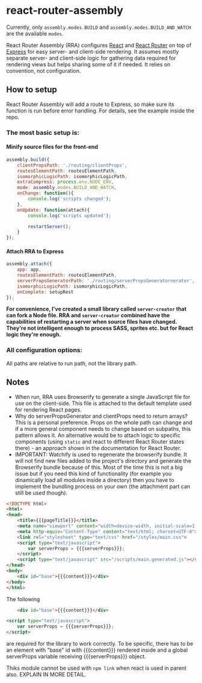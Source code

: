 # react-router-assembly

Currently, only `assembly.modes.BUILD` and `assembly.modes.BUILD_AND_WATCH` are the available `modes`.



React Router Assembly (RRA) configures [React](https://facebook.github.io/react/) and [React Router](http://https://github.com/rackt/react-router) on top of [Express](http://expressjs.com/) for easy server- and client-side rendering. It assumes mostly separate server- and client-side logic for gathering data required for rendering views but helps sharing some of it if needed. It relies on convention, not configuration.

## How to setup
React Router Assembly will add a route to Express, so make sure its function is run before error handling. For details, see the example inside the repo.

### The most basic setup is:
#### Minify source files for the front-end
```javascript
assembly.build({
	clientPropsPath: './routing/clientProps',
	routesElementPath: routesElementPath,
	isomorphicLogicPath: isomorphicLogicPath,
	extraCompress: process.env.NODE_ENV,
	mode: assembly.modes.BUILD_AND_WATCH,
	onChange: function(){
		console.log('scripts changed');
	},
	onUpdate: function(attach){
		console.log('scripts updated');

		restartServer();
	}
});
```

#### Attach RRA to Express
```javascript
assembly.attach({
	app: app,
	routesElementPath: routesElementPath,
	serverPropsGeneratorPath: './routing/serverPropsGeneratornerator',
	isomorphicLogicPath: isomorphicLogicPath,
	onComplete: setupRest
});
```

**For convenience, I've created a small library called `server-creator` that can fork a Node file. RRA and `server-creator` combined have the capabilities of restarting a server when source files have changed. They're not intelligent enough to process SASS, sprites etc. but for React logic they're enough.**

<!--
```javascript
attachReactRoute({
	app: <Express app>,
	doneCallback: <callback once route ready, should configure error handling and launch the server here>
});
```
-->

### All configuration options:
All paths are relative to run path, not the library path.

<!--
- `app` - Reference to Express app.
- `doneCallback` - Run after assembly is setup.
- `routesElementPath` - Path to React Router's route configuration.
- `serverPropsGeneratorPath` - Path to module gathering data on the server-side for routes. Route handlers can return promises returning a arrays of objects containing props that will be injected into route components or such structures directly.
- `serverPropsGenerator` - Direct module reference, takes precedence over `serverPropsGeneratorPath`.
- `clientPropsPath` - Path to module gathering data on the client-side. Only an array of props objects or a function immediately returning such a structure can be returned here unlike with the serverPropsGenerator, as we want the interface to respond to user actions as fast as possible.
- `isomorphicLogicPath` - Path to module that will be referenced when creating client and server props sets. Can be used to store logic needed on the client and server as serverProps for paths are serialised and will lose any contained functions.
- `templatePath` and `additionalTemplateProps` - Can be used for rendering React in a custom way. [Handlebars](http://handlebarsjs.com/) templating engine is used.
- `compressFrontScript` - Remove parts of code intended for development to decrease the size of the front-end script.
-->
## Notes
- When run, RRA uses Browserify to generate a single JavaScript file for use on the client-side. This file is attached to the default template used for rendering React pages.
- Why do serverPropsGenerator and clientProps need to return arrays? This is a personal preference. Props on the whole path can change and if a more general component needs to change based on subpaths, this pattern allows it. An alternative would be to attach logic to specific components (using `static` and react to different React Router states there) - an approach shown in the documentation for React Router.
- IMPORTANT: Watchify is used to regenerate the browserify bundle. It will not find new files added to the project's directory and generate the Browserify bundle because of this. Most of the time this is not a big issue but if you need this kind of functionality (for example you dinamically load all modules inside a directory) then you have to implement the bundling process on your own (the attachment part can still be used though).






```html
<!DOCTYPE html>
<html>
<head>
    <title>{{{pageTitle}}}</title>
    <meta name="viewport" content="width=device-width, initial-scale=1, user-scalable=no">
    <meta http-equiv="Content-Type" content="text/html; charset=UTF-8">
    <link rel="stylesheet" type="text/css" href="/styles/main.css">
    <script type="text/javascript">
        var serverProps = {{{serverProps}}};
    </script>
    <script type="text/javascript" src="/scripts/main.generated.js"></script>
</head>
<body>
    <div id="base">{{{content}}}</div>
</body>
</html>
```

The following

```html
	<div id="base">{{{content}}}</div>
```

```html
<script type="text/javascript">
    var serverProps = {{{serverProps}}};
</script>
```

are required for the library to work correctly. To be specific, there has to be an element with "base" id with {{{content}}} rendered inside and a global serverProps variable receiving {{{serverProps}}} object.



Thiks module cannot be used with `npm link` when react is used in parent also. EXPLAIN IN MORE DETAIL.